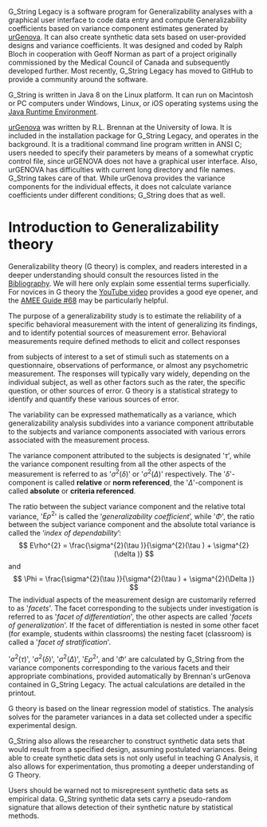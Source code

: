 G_String Legacy is a software program for Generalizability analyses with a graphical user interface to code data entry and compute Generalizability coefficients based on variance component estimates generated by [urGenova](https://education.uiowa.edu/casma/computer-programs). It can also create synthetic data sets based on user-provided designs and variance coefficients. It was designed and coded by Ralph Bloch in cooperation with Geoff Norman as part of a project originally commissioned by the Medical Council of Canada and subsequently developed further. Most recently, G_String Legacy has moved to GitHub to provide a community around the software.

G_String is written in Java 8 on the Linux platform. It can run on Macintosh or PC computers under Windows, Linux, or iOS operating systems using the [Java Runtime Environment](https://www.java.com/en/).

[urGenova](https://education.uiowa.edu/casma/computer-programs) was written by R.L. Brennan at the University of Iowa. It is included in the installation package for G_String Legacy, and operates in the background. It is a traditional command line program written in ANSI C; users needed to specify their parameters by means of a somewhat cryptic control file, since urGENOVA does not have a graphical user interface. Also, urGENOVA has difficulties with current long directory and file names. G_String takes care of that. While urGenova provides the variance components for the individual effects, it does not calculate variance coefficients under different conditions; G_String does that as well.

# Introduction to Generalizability theory
Generalizability theory (G theory) is complex, and readers interested in a deeper understanding should consult the resources listed in the [Bibliography](https://github.com/G-String-Legacy/G_String/wiki/3.-G-School:-G_String-Resources#bibliography). We will here only explain some essential terms superficially. For novices in G theory the [YouTube video](https://www.youtube.com/watch?v=uLMrHCTP65Q) provides a good eye opener, and the [AMEE Guide #68](https://doi.org/10.3109/0142159X.2012.703791) may be particularly helpful.

The purpose of a generalizability study is to estimate the reliability of a specific behavioral measurement with the intent of generalizing its findings, and to identify potential sources of measurement error. Behavioral measurements require defined methods to elicit and collect responses

from subjects of interest to a set of stimuli such as statements on a questionnaire, observations of performance, or almost any psychometric measurement. The responses will typically vary widely, depending on the individual subject, as well as other factors such as the rater, the specific question, or other sources of error. G theory is a statistical strategy to identify and quantify these various sources of error.

  

The variability can be expressed mathematically as a variance, which generalizability analysis subdivides into a variance component attributable to the subjects and variance components associated with various errors associated with the measurement process.

The variance component attributed to the subjects is designated '$\tau$', while the variance component resulting from all the other aspects of the measurement is referred to as '$\sigma^{2}(\delta)$' or '$\sigma^{2}( \Delta )$' respectively. The '$\delta$'-component is called **relative** or **norm referenced**, the '$\Delta$'-component is called **absolute** or **criteria referenced**.

The ratio between the subject variance component and the relative total variance, '$E\rho^{2}$' is called the ‘_generalizability coefficient_’, while '$\Phi$', the ratio between the subject variance component and the absolute total variance is called the ‘_index of dependability_’:
$$
E\rho^{2} = \frac{\sigma^{2}(\tau )}{\sigma^{2}(\tau ) + \sigma^{2}(\delta )}
$$
and
$$
\Phi = \frac{\sigma^{2}(\tau )}{\sigma^{2}(\tau ) + \sigma^{2}(\Delta )}
$$
The individual aspects of the measurement design are customarily referred to as '_facets_'. The facet corresponding to the subjects under investigation is referred to as '_facet of differentiation_', the other aspects are called '_facets of generalization_'. If the facet of differentiation is nested in some other facet (for example, students within classrooms) the nesting facet (classroom) is called a '_facet of stratification_'.

'$\sigma^{2}(\tau)$', '$\sigma^{2}(\delta )$', '$\sigma^{2}(\Delta )$', '$E\rho^{2}$', and '$\Phi$' are calculated by G_String from the variance components corresponding to the various facets and their appropriate combinations, provided automatically by Brennan's urGenova contained in G_String Legacy. The actual calculations are detailed in the printout.

G theory is based on the linear regression model of statistics. The analysis solves for the parameter variances in a data set collected under a specific experimental design.

G_String also allows the researcher to construct synthetic data sets that would result from a specified design, assuming postulated variances. Being able to create synthetic data sets is not only useful in teaching G Analysis, it also allows for experimentation, thus promoting a deeper understanding of G Theory.

Users should be warned not to misrepresent synthetic data sets as empirical data. G_String synthetic data sets carry a pseudo-random signature that allows detection of their synthetic nature by statistical methods.